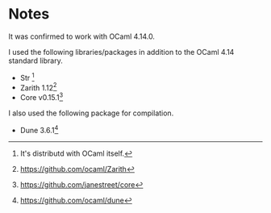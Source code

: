 # Notes

It was confirmed to work with OCaml 4.14.0.

I used the following libraries/packages in addition to the OCaml 4.14 standard library.

- Str [^1]
- Zarith 1.12[^2]
- Core v0.15.1[^3]

I also used the following package for compilation.

- Dune 3.6.1[^4]

[^1]: It's distributd with OCaml itself.

[^2]: https://github.com/ocaml/Zarith

[^3]: https://github.com/janestreet/core

[^4]: https://github.com/ocaml/dune
